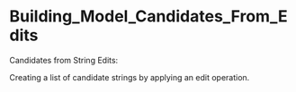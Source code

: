 # Building_Model_Candidates_From_Edits

Candidates from String Edits:

Creating a list of candidate strings by applying an edit operation.
